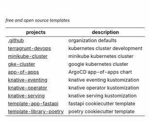 <p style="color: white; border-width: 3px; border-radius: 30px; padding: 15px;">
🌹 <i>generic-infrastructure</i>
</p>

*free and open source templates*

| projects                  | description                    |
|---------------------------|--------------------------------|
| [.github]                 | organization defaults          |
| [terragrunt-devops]       | kubernetes cluster development |
| [minikube-cluster]        | minikube kubernetes cluster    |
| [gke-cluster]             | google kubernetes cluster      |
| [app-of-apps]             | ArgoCD app-of-apps chart       |
| [knative-eventing]        | knative eventing kustomization |
| [knative-operator]        | knative operator kustomization |
| [knative-serving]         | knative serving kustomization  |
| [template-app-fastapi]    | fastapi cookiecutter template  |
| [template-library-poetry] | poetry cookiecutter template   |

[.github]: https://github.com/generic-infrastructure/.github
[terragrunt-devops]: https://github.com/generic-infrastructure/terragrunt-devops
[minikube-cluster]: https://github.com/generic-infrastructure/minikube-cluster
[gke-cluster]: https://github.com/generic-infrastructure/gke-cluster
[app-of-apps]: https://github.com/generic-infrastructure/app-of-apps
[knative-eventing]: https://github.com/generic-infrastructure/knative-eventing
[knative-operator]: https://github.com/generic-infrastructure/knative-operator
[knative-serving]: https://github.com/generic-infrastructure/knative-serving
[template-app-fastapi]: https://github.com/generic-infrastructure/template-app-fastapi
[template-library-poetry]: https://github.com/generic-infrastructure/template-library-poetry
